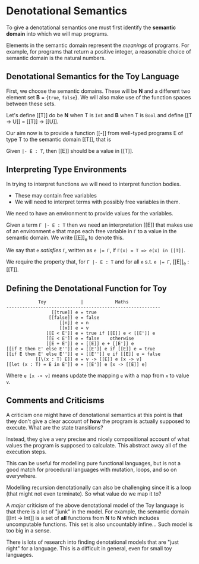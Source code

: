# Denotational Semantics

To give a denotational semantics one must first identify the **semantic domain**
into which we will map programs.

Elements in the semantic domain represent the _meanings_ of programs. For
example, for programs that return a positive integer, a reasonable choice of
semantic domain is the natural numbers.

## Denotational Semantics for the Toy Language

First, we choose the semantic domains. These will be **N** and a different two
element set **B** = {`true`, `false`}. We will also make use of the function
spaces between these sets.

Let's define [[T]] do be **N** when T is `Int` and **B** when T is `Bool` and
define [[T &rarr; U]] = [[T]] &rarr; [[U]].

Our aim now is to provide a function [[-]] from well-typed programs E of type T
to the semantic domain [[T]], that is

Given `|- E : T`, then [[E]] should be a value in [[T]].

## Interpreting Type Environments

In trying to interpret functions we will need to interpret function bodies.

- These may contain free variables
- We will need to interpret terms with possibly free variables in them.

We need to have an environment to provide values for the variables.

Given a term `Г |- E : T` then we need an interpretation [[E]] that makes use of
an environment `e` that maps each free variable in `Г` to a value in the
semantic domain. We write [[E]]<sub>e</sub> to denote this.

We say that `e` _satisfies_ `Г`, written as `e |= Г`, if
`Г(x) = T => e(x) in [[T]]`.

We require the property that, for `Г |- E : T` and for all `e` s.t. `e |= Г`,
[[E]]<sub>e</sub> : [[T]].

## Defining the Denotational Function for Toy

```
            Toy             |            Maths
----------------------------------------------------------
                 [[true]] e = true
                [[false]] e = false
                    [[n]] e = n
                    [[x]] e = v
               [[E < E']] e = true if [[E]] e < [[E']] e
               [[E < E']] e = false    otherwise
               [[E + E']] e = [[E]] e + [[E']] e
[[if E then E' else E'']] e = [[E']] e if [[E]] e = true
[[if E then E' else E'']] e = [[E'']] e if [[E]] e = false
           [[\(x : T) E]] e = v -> [[E]] e [x -> v]
[[let (x : T) = E in E']] e = [[E']] e [x -> [[E]] e]
```

Where `e [x -> v]` means update the mapping `e` with a map from `x` to value
`v`.

## Comments and Criticisms

A criticism one might have of denotational semantics at this point is that they
don't give a clear account of **how** the program is actually supposed to
execute. What are the state transitions?

Instead, they give a very precise and nicely compositional account of what
values the program is supposed to calculate. This abstract away all of the
execution steps.

This can be useful for modelling pure functional languages, but is not a good
match for procedural languages with mutation, loops, and so on everywhere.

Modelling recursion denotationally can also be challenging since it is a loop
(that might not even terminate). So what value do we map it to?

A _major_ criticism of the above denotational model of the Toy language is that
there is a lot of "junk" in the model. For example, the semantic domain
[[Int -> Int]] is a set of **all** functions from **N** to **N** which includes
uncomputable functions. This set is also uncountably infine... Such model is too
big in a sense.

There is lots of research into finding denotational models that are "just right"
for a language. This is a difficult in general, even for small toy languages.
